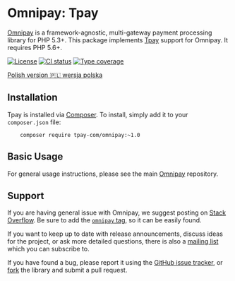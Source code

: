 # Omnipay: Tpay

[Omnipay](https://github.com/thephpleague/omnipay) is a framework-agnostic, multi-gateway
payment processing library for PHP 5.3+. This package implements [Tpay](https://tpay.com) support for Omnipay.
It requires PHP 5.6+.

[![License](https://img.shields.io/github/license/tpay-com/omnipay.svg)](LICENSE)
[![CI status](https://github.com/tpay-com/omnipay/actions/workflows/ci.yaml/badge.svg?branch=master)](https://github.com/tpay-com/omnipay-tpay/actions)
[![Type coverage](https://shepherd.dev/github/tpay-com/omnipay/coverage.svg)](https://shepherd.dev/github/tpay-com/omnipay-tpay)

[Polish version :poland: wersja polska](./README_PL.md)

## Installation

Tpay is installed via [Composer](http://getcomposer.org/). To install, simply add it
to your `composer.json` file:

```
    composer require tpay-com/omnipay:~1.0
```

## Basic Usage

For general usage instructions, please see the main [Omnipay](https://github.com/thephpleague/omnipay) repository.

## Support

If you are having general issue with Omnipay, we suggest posting on
[Stack Overflow](http://stackoverflow.com/). Be sure to add the
[`omnipay` tag](http://stackoverflow.com/questions/tagged/omnipay), so it can be easily found.

If you want to keep up to date with release announcements, discuss ideas for the project,
or ask more detailed questions, there is also a [mailing list](https://groups.google.com/forum/#!forum/omnipay) which
you can subscribe to.

If you have found a bug, please report it using the [GitHub issue tracker](https://github.com/tpay-com/omnipay-tpay/issues),
or [fork](https://docs.github.com/en/get-started/quickstart/fork-a-repo) the library and submit a pull request.
